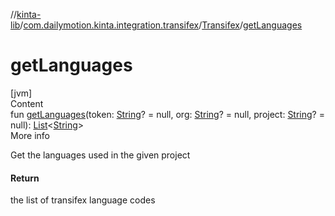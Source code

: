 //[kinta-lib](../../../index.md)/[com.dailymotion.kinta.integration.transifex](../index.md)/[Transifex](index.md)/[getLanguages](get-languages.md)



# getLanguages  
[jvm]  
Content  
fun [getLanguages](get-languages.md)(token: [String](https://kotlinlang.org/api/latest/jvm/stdlib/kotlin/-string/index.html)? = null, org: [String](https://kotlinlang.org/api/latest/jvm/stdlib/kotlin/-string/index.html)? = null, project: [String](https://kotlinlang.org/api/latest/jvm/stdlib/kotlin/-string/index.html)? = null): [List](https://kotlinlang.org/api/latest/jvm/stdlib/kotlin.collections/-list/index.html)<[String](https://kotlinlang.org/api/latest/jvm/stdlib/kotlin/-string/index.html)>  
More info  


Get the languages used in the given project



#### Return  


the list of transifex language codes

  



